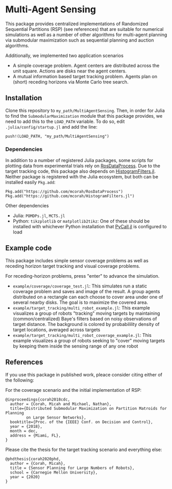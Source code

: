 # Multi-Agent Sensing

This package provides centralized implementations of Randomized Sequential
Partitions (RSP) (see references) that are suitable for numerical simulations as
well as a number of other algorithms for multi-agent planning via submodular
maximization such as sequential planning and auction algorithms.

Additionally, we implemented two application scenarios
* A simple coverage problem. Agent centers are distributed across the unit
  square. Actions are disks near the agent centers.
* A mutual information based target tracking problem. Agents plan on (short)
  receding horizons via Monte Carlo tree search.

## Installation

Clone this repository to `my_path/MultiAgentSensing`.
Then, in order for Julia to find the `SubmodularMaximization` module that this
package provides, we need to add this to the `LOAD_PATH` variable.
To do so, edit `.julia/config/startup.jl` and add the line:
```
push!(LOAD_PATH, "my_path/MultiAgentSensing")
```

### Dependencies

In addition to a number of registered Julia packages, some scripts for plotting
data from experimental trials rely on
[RosDataProcess](https://github.com/mcorah/RosDataProcess).
Due to the target tracking code, this package also depends on
[HistogramFilters.jl](https://github.com/mcorah/HistogramFilters.jl).
Neither package is registered with the Julia ecosystem, but both can be
installed easily `Pkg.add`:
```
Pkg.add("https://github.com/mcorah/RosDataProcess")
Pkg.add("https://github.com/mcorah/HistogramFilters.jl")
```

Other dependencies
* Julia: `POMDPs.jl`, `MCTS.jl`
* Python: `tikzplotlib` or `matplotlib2tikz`: One of these should be installed
  with whichever Python installation that
  [PyCall.jl](https://github.com/JuliaPy/PyCall.jl)
  is configured to load

## Example code

This package includes simple sensor coverage problems as well as receding
horizon target tracking and visual coverage problems.

For receding-horizon problems, press "enter" to advance the simulation.

* `example/coverage/coverage_test.jl`: This simulates run a static coverage
  problem and saves and image of the result.
  A group agents distributed on a rectangle can each choose to cover area under
  one of several nearby disks.
  The goal is to maximize the covered area.
* `example/target_tracking/multi_robot_example.jl`:
This example visualizes a group of robots "tracking" moving targets by
maintaining (common/centralized) Baye's filters based on noisy observations of
target distance.
The background is colored by probabilility density of target locations, averaged
across targets
* `example/target_tracking/multi_robot_coverage_example.jl`:
This example visualizes a group of robots seeking to "cover" moving targets by
keeping them inside the sensing range of any one robot

## References

If you use this package in published work, pleace consider citing either of the
following:

For the coverage scenario and the initial implementation of RSP:
```
@inproceedings{corah2018cdc,
  author = {Corah, Micah and Michael, Nathan},
  title={Distributed Submodular Maximization on Partition Matroids for Planning
         on Large Sensor Networks},
  booktitle={Proc. of the {IEEE} Conf. on Decision and Control},
  year = {2018},
  month = dec,
  address = {Miami, FL},
}
```

Please cite the thesis for the target tracking scenario and everything else:
```
@phdthesis{corah2020phd,
  author = {Corah, Micah},
  title = {Sensor Planning for Large Numbers of Robots},
  school = {Carnegie Mellon University},
  year = {2020}
}
```
